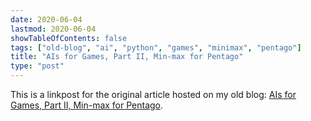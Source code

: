 ```yaml
---
date: 2020-06-04
lastmod: 2020-06-04
showTableOfContents: false
tags: ["old-blog", "ai", "python", "games", "minimax", "pentago"]
title: "AIs for Games, Part II, Min-max for Pentago"
type: "post"
---
```


This is a linkpost for the original article hosted on my old blog: [AIs for Games, Part II, Min-max for Pentago](https://lovkush-a.github.io/ai/python/2020/06/04/games2.html). 